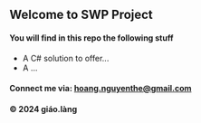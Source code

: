 ## Welcome to SWP Project 

#### You will find in this repo the following stuff

* A C# solution to offer...
* A ...

#### Connect me via: hoang.nguyenthe@gmail.com

#### &#169; 2024 giáo.làng